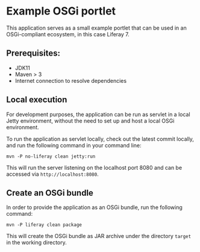 # Example OSGi portlet

This application serves as a small example portlet that can be used in
an OSGi-compliant ecosystem, in this case Liferay 7.

## Prerequisites:

- JDK11
- Maven > 3
- Internet connection to resolve dependencies


## Local execution

For development purposes, the application can be run as servlet in a
local Jetty environment, without the need to set up and host a local
OSGi environment.

To run the application as servlet locally, check out the latest commit
locally, and run the following command in your command line:

```
mvn -P no-liferay clean jetty:run
```

This will run the server listening on the localhost port 8080 and can be
accessed via `http://localhost:8080`.

## Create an OSGi bundle

In order to provide the application as an OSGi bundle, run the following
command:

```
mvn -P liferay clean package
```

This will create the OSGi bundle as JAR archive under the directory
`target` in the working directory.
